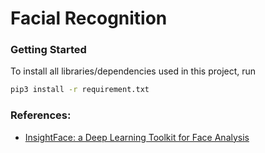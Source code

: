 # Facial Recognition

### Getting Started
To install all libraries/dependencies used in this project, run
```bash
pip3 install -r requirement.txt
```

### References:
- [InsightFace: a Deep Learning Toolkit for Face Analysis](http://insightface.ai/)